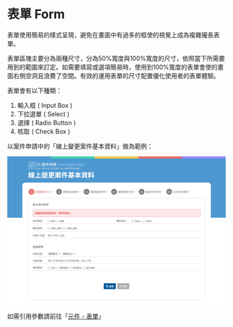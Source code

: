 # 表單 Form

表單使用簡易的樣式呈現，避免在畫面中有過多的框使的視覺上成為複雜攏長表單。

表單區塊主要分為兩種尺寸，分為50%寬度與100%寬度的尺寸，依照當下所需要用到的範圍來訂定。如需要填寫或選項簡易時，使用到100%寬度的表單會使的畫面右側空洞且浪費了空間。有效的運用表單的尺寸配置優化使用者的表單體驗。

表單會有以下種類：

1. 輸入框 \( Input Box \)
2. 下拉選單 \( Select \)
3. 選擇 \( Radio Button \)
4. 核取 \( Check Box \)

以案件申請中的「線上變更案件基本資料」做為範例：

![](../.gitbook/assets/page_form.png)

如需引用參數請前往「[元件 - 表單](../yuan-jian-component/biao-chan.md)」

